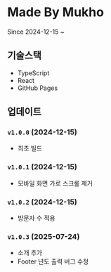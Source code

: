 # Made By Mukho

Since 2024-12-15 ~

## 기술스택

- TypeScript
- React
- GitHub Pages

## 업데이트

### `v1.0.0` (2024-12-15)

- 최초 빌드

### `v1.0.1` (2024-12-15)

- 모바일 화면 가로 스크롤 제거

### `v1.0.2` (2024-12-15)

- 방문자 수 적용

### `v1.0.3` (2025-07-24)

- 소개 추가
- Footer 년도 출력 버그 수정
